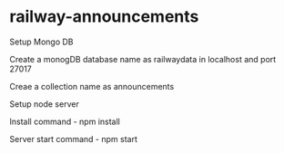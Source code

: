 # railway-announcements
Setup Mongo DB


Create a monogDB database name as railwaydata in localhost and port 27017

Creae a collection name as announcements


Setup node server


Install command - npm install

Server start command - npm start

